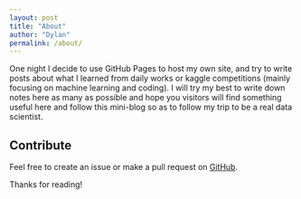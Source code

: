 ```yaml
---
layout: post
title: "About"
author: "Dylan"
permalink: /about/
---
```


One night I decide to use GitHub Pages to host my own site, and try to write posts about what I learned from daily works or kaggle competitions (mainly focusing on machine learning and coding). I will try my best to write down notes here as many as possible and hope you visitors will find something useful here and follow this mini-blog so as to follow my trip to be a real data scientist. 

## Contribute
Feel free to create an issue or make a pull request on [GitHub](https://github.com/dylanchen0114).

Thanks for reading!
